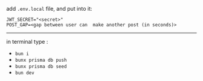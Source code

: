 add `.env.local` file, and put into it:
```
JWT_SECRET="<secret>"
POST_GAP=<gap between user can  make another post (in seconds)>
```
---
in terminal type :
* `bun i`
* `bunx prisma db push`
* `bunx prisma db seed`
* `bun dev`